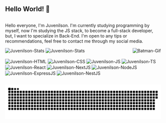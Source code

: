## Hello World! 👋
<div style>
  <p style="display: inline-block;">
    Hello everyone, I'm Juvenilson. I'm currently studying programming by myself, now I'm studying the JS stack, to become a full-stack developer, but, I want to specialize in Back-End. I'm open to any tips or recommendations, feel free to contact me through my social media.
  </p>

  <img align="right" alt="Batman-Gif" src="https://i.pinimg.com/originals/30/12/14/301214ecd8e97739f0f8e2173fba0e49.gif">
</div>
<div>
  <img height="200em" src="https://github-readme-stats.vercel.app/api?username=DevJuvenilson&show_icons=true&theme=dark" alt="Juvenilson-Stats">
  <img height="200em" src="https://github-readme-stats.vercel.app/api/top-langs/?username=DevJuvenilson&layout=compact&theme=dark" alt="Juvenilson-Stats">
</div>

<div style="display: inline-block;"><br>
  <img align="center" src="https://cdn.jsdelivr.net/gh/devicons/devicon@latest/icons/html5/html5-original.svg" alt="Juvenilson-HTML" title="HTML" height="30" width="40">
  <img align="center" src="https://cdn.jsdelivr.net/gh/devicons/devicon@latest/icons/css3/css3-original.svg" alt="Juvenilson-CSS" title="CSS" height="30" width="40">
  <img align="center" src="https://cdn.jsdelivr.net/gh/devicons/devicon@latest/icons/javascript/javascript-original.svg" alt="Juvenilson-JS" title="JavaScript" height="30" width="40">
  <img align="center" src="https://cdn.jsdelivr.net/gh/devicons/devicon@latest/icons/typescript/typescript-original.svg" alt="Juvenilson-TS" title="TypeScript" height="30" width="40">
  <img align="center" src="https://cdn.jsdelivr.net/gh/devicons/devicon@latest/icons/react/react-original.svg" alt="Juvenilson-React" title="React" height="30" width="40">
  <img align="center" src="https://cdn.jsdelivr.net/gh/devicons/devicon@latest/icons/nextjs/nextjs-original.svg" alt="Juvenilson-NextJS" title="NextJS" height="30" width="40">
  <img align="center" src="https://cdn.jsdelivr.net/gh/devicons/devicon@latest/icons/nodejs/nodejs-original.svg" alt="Juvenilson-NodeJS" title="NodeJS" height="30" width="40">
  <img align="center" src="https://cdn.jsdelivr.net/gh/devicons/devicon@latest/icons/express/express-original.svg" alt="Juvenilson-ExpressJS" title="ExpressJS" height="30" width="40">
  <img align="center" src="https://cdn.jsdelivr.net/gh/devicons/devicon@latest/icons/nest/nest-original.svg" alt="Juvenilson-NestJS" title="NestJS" height="30" width="40">
</div>

##

<picture align="center">
  <source media="(prefers-color-scheme: dark)" srcset="https://raw.githubusercontent.com/DevJuvenilson/DevJuvenilson/output/github-contribution-grid-snake-dark.svg">
  <source media="(prefers-color-scheme: light)" srcset="https://raw.githubusercontent.com/DevJuvenilson/DevJuvenilson/output/github-contribution-grid-snake-dark.svg">
  <img align="center" alt="github contribution grid snake animation" src="https://raw.githubusercontent.com/DevJuvenilson/DevJuvenilson/output/github-contribution-grid-snake.svg">
</picture>
